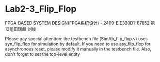 # Lab2-3_Flip_Flop
 FPGA-BASED SYSTEM DESIGN(FPGA系统设计) - 2409-EIE330D1-87852 第12组田瑞麟 刘峻

Please pay special attention: the testbench file (Sim/tb_flip_flop.v) uses syn_flip_flop for simulation by default. If you need to use asy_flip_flop for asynchronous reset, please modify it manually in the testbench file. Also, don't forget to set the top-level entity
